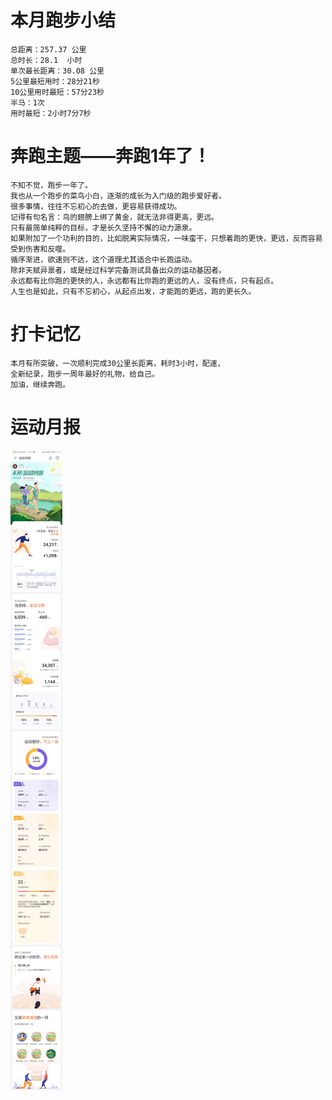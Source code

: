# 本月跑步小结
```
总距离：257.37 公里
总时长：28.1  小时
单次最长距离：30.08 公里
5公里最短用时：28分21秒
10公里用时最短：57分23秒
半马：1次
用时最短：2小时7分7秒
```

# 奔跑主题——奔跑1年了！
```
不知不觉，跑步一年了。
我也从一个跑步的菜鸟小白，逐渐的成长为入门级的跑步爱好者。
很多事情，往往不忘初心的去做，更容易获得成功。
记得有句名言：鸟的翅膀上绑了黄金，就无法非得更高，更远。
只有最简单纯粹的目标，才是长久坚持不懈的动力源泉。
如果附加了一个功利的目的，比如脱离实际情况，一味蛮干，只想着跑的更快，更远，反而容易受到伤害和反噬。
循序渐进，欲速则不达，这个道理尤其适合中长跑运动。
除非天赋异禀者，或是经过科学完备测试具备出众的运动基因者。
永远都有比你跑的更快的人，永远都有比你跑的更远的人，没有终点，只有起点。
人生也是如此，只有不忘初心，从起点出发，才能跑的更远，跑的更长久。
```

# 打卡记忆
```
本月有所突破，一次顺利完成30公里长距离，耗时3小时，配速，
全新纪录，跑步一周年最好的礼物，给自己。
加油，继续奔跑。
```

#  运动月报
![2021年6月](./月报_202106.jpg)



